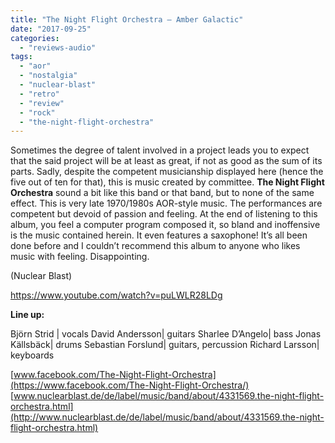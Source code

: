 ```yaml
---
title: "The Night Flight Orchestra – Amber Galactic"
date: "2017-09-25"
categories: 
  - "reviews-audio"
tags: 
  - "aor"
  - "nostalgia"
  - "nuclear-blast"
  - "retro"
  - "review"
  - "rock"
  - "the-night-flight-orchestra"
---
```


Sometimes the degree of talent involved in a project leads you to expect that the said project will be at least as great, if not as good as the sum of its parts. Sadly, despite the competent musicianship displayed here (hence the five out of ten for that), this is music created by committee. **The Night Flight Orchestra** sound a bit like this band or that band, but to none of the same effect. This is very late 1970/1980s AOR-style music. The performances are competent but devoid of passion and feeling. At the end of listening to this album, you feel a computer program composed it, so bland and inoffensive is the music contained herein. It even features a saxophone! It’s all been done before and I couldn’t recommend this album to anyone who likes music with feeling. Disappointing.

(Nuclear Blast)

https://www.youtube.com/watch?v=puLWLR28LDg

**Line up:**

Björn Strid | vocals David Andersson| guitars Sharlee D’Angelo| bass Jonas Källsbäck| drums Sebastian Forslund| guitars, percussion Richard Larsson| keyboards

[www.facebook.com/The-Night-Flight-Orchestra](https://www.facebook.com/The-Night-Flight-Orchestra/) [www.nuclearblast.de/de/label/music/band/about/4331569.the-night-flight-orchestra.html](http://www.nuclearblast.de/de/label/music/band/about/4331569.the-night-flight-orchestra.html)
